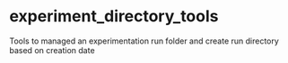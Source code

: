 # experiment_directory_tools
Tools to managed an experimentation run folder and create run directory based on creation date
